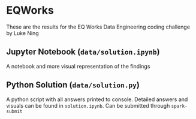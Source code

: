 # EQWorks

These are the results for the EQ Works Data Engineering coding challenge by Luke Ning

## Jupyter Notebook (`data/solution.ipynb`)
A notebook and more visual representation of the findings

## Python Solution (`data/solution.py`)
A python script with all answers printed to console. Detailed answers and visuals can be found in `solution.ipynb`. Can be submitted through `spark-submit`
